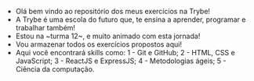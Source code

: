 - Olá bem vindo ao repositório dos meus exercícios na Trybe!
- A Trybe é uma escola do futuro que, te ensina a aprender,
programar e trabalhar também!
- Estou na ~turma 12~, e muito animado com esta jornada!
- Vou armazenar todos os exercícios propostos aqui!
- Aqui você encontrará skills como:
    1 - Git e GitHub;
    2 - HTML, CSS e JavaScript;
    3 - ReactJS e ExpressJS;
    4 - Metodologias ágeis;
    5 - Ciência da computação.